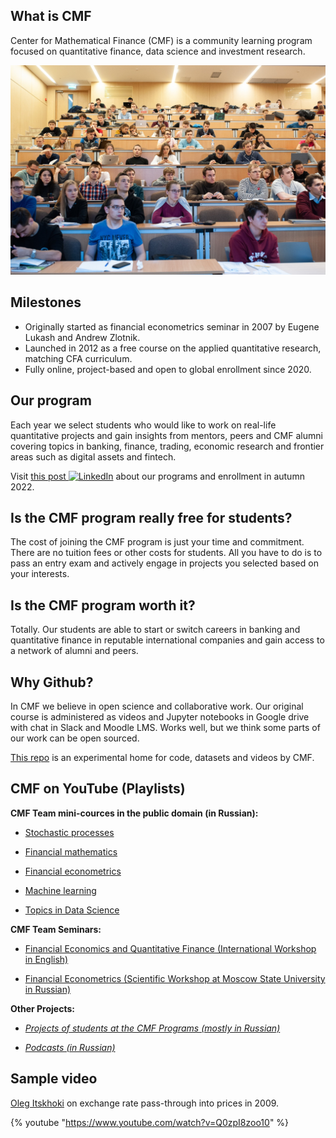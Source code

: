 ## What is CMF

Center for Mathematical Finance (CMF) is a community learning program focused on quantitative finance, data science and investment research.

![](class.jpg)

## Milestones

- Originally started as financial econometrics seminar in 2007 by Eugene Lukash and Andrew Zlotnik.
- Launched in 2012 as a free course on the applied quantitative research, matching CFA curriculum.
- Fully online, project-based and open to global enrollment since 2020.

## Our program

Each year we select students who would like to work on real-life quantitative projects and
gain insights from mentors, peers and CMF alumni covering topics in banking, finance, trading, economic research and frontier areas such as digital assets and fintech.

[linkedin]: ![](https://img.shields.io/badge/CMF-blue?style=flatsquare&logo=linkedin&logoColor=white)

Visit [this post ![LinkedIn][linkedin]](https://www.linkedin.com/feed/update/urn:li:activity:6957988000706273281/) about our programs and enrollment in autumn 2022.

## Is the CMF program really free for students?

The cost of joining the CMF program is just your time and commitment. There are no tuition fees or other costs for students. All you have to do is to pass an entry exam and actively engage in projects you selected based on your interests.

## Is the CMF program worth it?

Totally. Our students are able to start or switch careers in banking and quantitative finance in reputable international companies and gain access to a network of alumni and peers.

## Why Github?

In CMF we believe in open science and collaborative work. Our original course is administered as videos and Jupyter notebooks in Google drive with chat in Slack and Moodle LMS. Works well, but we think some parts of our work can be open sourced.

[This repo](https://github.com/epogrebnyak/cmf-team) is an experimental home for code, datasets and videos by CMF.

## CMF on YouTube (Playlists)


**CMF Team mini-cources in the public domain (in Russian):**

- [Stochastic processes](https://www.youtube.com/playlist?list=PLBMgVdAlqlww-x8OcNz8oGTjcjW3O7Te_)

- [Financial mathematics](https://www.youtube.com/playlist?list=PLBMgVdAlqlwwt3F9fCxJ8xX2xeDVeXQxT)

- [Financial econometrics](https://www.youtube.com/playlist?list=PLBMgVdAlqlwx7cDL4kvuKq1YbVJF7rwCw)

- [Machine learning](https://www.youtube.com/playlist?list=PLBMgVdAlqlwxhaOvbP52t7y3c-ewVNJP-)

- [Topics in Data Science](https://www.youtube.com/playlist?list=PLBMgVdAlqlwxraYIYO1jrcPYNcfnjfzYp)


**CMF Team Seminars:**

- [Financial Economics and Quantitative Finance (International Workshop in English)](https://www.youtube.com/playlist?list=PLBMgVdAlqlwxENa3Zm8NwF8m7JZMHZlcV)

- [Financial Econometrics (Scientific Workshop at Moscow State University in Russian)](https://www.youtube.com/playlist?list=PLBMgVdAlqlwyWwCr9Gk0VcnCmWkr-0iCX)


**Other Projects:**
- [_Projects of students at the CMF Programs (mostly in Russian)_](https://www.youtube.com/playlist?list=PLBMgVdAlqlwypXtAJZ4bjnny72KPcFstc)


- [_Podcasts (in Russian)_](https://www.youtube.com/playlist?list=PLBMgVdAlqlwxHpk89KiEbvUFe2W9N-ac9)


## Sample video

[Oleg Itskhoki](https://itskhoki.com/) on exchange rate pass-through into prices in 2009.

{% youtube "https://www.youtube.com/watch?v=Q0zpI8zoo10" %}

<p>
